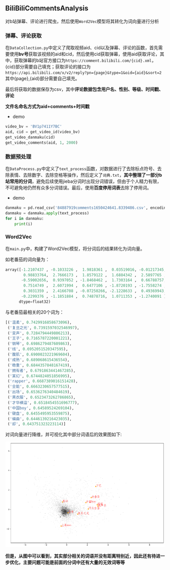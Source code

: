 ## BiliBiliCommentsAnalysis

对b站弹幕、评论进行爬虫，然后使用`Word2Vec`模型将其转化为词向量进行分析

### 弹幕、评论获取

在`DataCollection.py`中定义了爬取视频aid、cid以及弹幕、评论的函数，首先需要使用**bv号**获取该视频的aid和cid，然后使用cid获取弹幕，使用aid获取评论，其中，获取弹幕的b站官方接口为`https://comment.bilibili.com/{cid}.xml`，{cid}部分需要自己填充；获取评论的接口为`https://api.bilibili.com/x/v2/reply?pn={page}&type=1&oid={aid}&sort=2`其中{page},{aid}部分需要自己填充。

最后将获取的数据保存为csv，其中**评论数据包含用户名、性别、等级、时间戳、评论**

**文件名命名方式为aid+comments+时间戳**

- demo

```python
video_bv = 'BV1p7411Y7BC'
aid, cid = get_video_id(video_bv)
get_video_danmaku(cid)
get_video_comments(aid, 1, 2000)
```

### 数据预处理

在`DataProcess.py`中定义了`text_process`函数，对数据进行了去除标点符号、去除表情、去除数字、去除空格等操作，然后定义了`词典.txt`，**其中整理了一部分b站常用的分词**，避免后续使用jieba分词时出现分词错误，但由于个人精力有限，不可避免地仍然有众多分词错误。最后，使用**百度停用词表**去除了停用词。

- demo

```python
danmaku = pd.read_csv('84887919comments1650424641.8339486.csv', encoding='gb18030').iloc[:, 5]
danmaku = danmaku.apply(text_process)
for i in danmaku:
	print(i)
```

### Word2Vec

在`main.py`中，构建了Word2Vec模型，将分词后的结果转化为词向量。

如老番茄的词向量为：

```python
array([-1.2107437 , -0.1033226 ,  1.9818361 ,  0.03519016, -0.01217345,
        0.98833764,  2.7666173 ,  1.8579122 ,  1.6884342 ,  2.5897765 ,
       -0.59002656,  0.9397052 , -1.8468462 ,  1.7303164 ,  0.66788757,
        0.7514749 ,  2.6071994 ,  0.6477106 , -1.8720193 , -1.7558274 ,
        0.3031359 ,  2.4166708 , -0.07250266, -2.1228633 ,  0.49369943,
       -0.2299376 , -1.1851884 ,  0.74878716,  1.0711353 , -1.2740091 ],
      dtype=float32)
```

与老番茄最相关的20个词为：

```python
[('温柔', 0.7429916858673096),
 ('复旦之光', 0.7391597032546997),
 ('变声', 0.7284794449806213),
 ('王子', 0.7165787220001221),
 ('钢琴', 0.6986279487609863),
 ('线', 0.6952051520347595),
 ('腹肌', 0.6900023221969604),
 ('成熟', 0.689068615436554),
 ('稳重', 0.6844357848167419),
 ('拥有者', 0.6791863441467285),
 ('某幻', 0.6744824051856995),
 ('rapper', 0.6687389016151428),
 ('全能', 0.6663230657577515),
 ('出场', 0.6536276340484619),
 ('黑衣服', 0.6523473262786865),
 ('才华横溢', 0.6518454551696777),
 ('中国boy', 0.64589524269104),
 ('键盘', 0.6455495953559875),
 ('编曲', 0.6446139216423035),
 ('却', 0.643751323223114)]
```

对词向量进行降维，并可视化其中部分词语后的效果图如下:



![fig1](\fig1.png)

**但是，从图中可以看到，其实部分相关的词语并没有距离特别近，因此还有待进一步优化，主要问题可能是前面的分词中还有大量的无效词等等**
